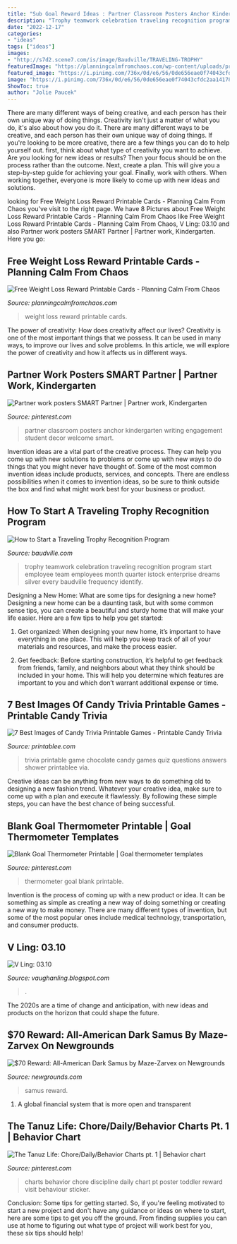 ```yaml
---
title: "Sub Goal Reward Ideas : Partner Classroom Posters Anchor Kindergarten Writing Engagement Student Decor Welcome Smart"
description: "Trophy teamwork celebration traveling recognition program start employee team employees month quarter istock enterprise dreams silver every baudville frequency identify"
date: "2022-12-17"
categories:
- "ideas"
tags: ["ideas"]
images:
- "http://s7d2.scene7.com/is/image/Baudville/TRAVELING-TROPHY"
featuredImage: "https://planningcalmfromchaos.com/wp-content/uploads/printable-weight-loss-reward-cards.jpg"
featured_image: "https://i.pinimg.com/736x/0d/e6/56/0de656eae0f74043cfdc2aa141782212--classroom-posters-classroom-decor.jpg"
image: "https://i.pinimg.com/736x/0d/e6/56/0de656eae0f74043cfdc2aa141782212--classroom-posters-classroom-decor.jpg"
ShowToc: true
author: "Jolie Paucek"
---
```



There are many different ways of being creative, and each person has their own unique way of doing things.
Creativity isn't just a matter of what you do, it's also about how you do it. There are many different ways to be creative, and each person has their own unique way of doing things. If you're looking to be more creative, there are a few things you can do to help yourself out. first, think about what type of creativity you want to achieve. Are you looking for new ideas or results? Then your focus should be on the process rather than the outcome. Next, create a plan. This will give you a step-by-step guide for achieving your goal. Finally, work with others. When working together, everyone is more likely to come up with new ideas and solutions.

	

		
looking for Free Weight Loss Reward Printable Cards - Planning Calm From Chaos you've visit to the right page. We have 8 Pictures about Free Weight Loss Reward Printable Cards - Planning Calm From Chaos like Free Weight Loss Reward Printable Cards - Planning Calm From Chaos, V Ling: 03.10 and also Partner work posters SMART Partner | Partner work, Kindergarten. Here you go:
		
    
## Free Weight Loss Reward Printable Cards - Planning Calm From Chaos

<img loading=lazy src="https://planningcalmfromchaos.com/wp-content/uploads/printable-weight-loss-reward-cards.jpg" onerror="this.onerror=null;this.src='https://tse4.mm.bing.net/th?id=OIP.rStibZTvP88qFIISghqrXgHaLH&amp;pid=15.1';" alt="Free Weight Loss Reward Printable Cards - Planning Calm From Chaos">

_Source: planningcalmfromchaos.com_

>weight loss reward printable cards. 

	

The power of creativity: How does creativity affect our lives?
Creativity is one of the most important things that we possess. It can be used in many ways, to improve our lives and solve problems. In this article, we will explore the power of creativity and how it affects us in different ways.

    
## Partner Work Posters SMART Partner | Partner Work, Kindergarten

<img loading=lazy src="https://i.pinimg.com/736x/0d/e6/56/0de656eae0f74043cfdc2aa141782212--classroom-posters-classroom-decor.jpg" onerror="this.onerror=null;this.src='https://tse3.mm.bing.net/th?id=OIP.Caq4BhlU6GKBcYdW9iHmHQHaJO&amp;pid=15.1';" alt="Partner work posters SMART Partner | Partner work, Kindergarten">

_Source: pinterest.com_

>partner classroom posters anchor kindergarten writing engagement student decor welcome smart. 

	

Invention ideas are a vital part of the creative process. They can help you come up with new solutions to problems or come up with new ways to do things that you might never have thought of. Some of the most common invention ideas include products, services, and concepts. There are endless possibilities when it comes to invention ideas, so be sure to think outside the box and find what might work best for your business or product.

    
## How To Start A Traveling Trophy Recognition Program

<img loading=lazy src="http://s7d2.scene7.com/is/image/Baudville/TRAVELING-TROPHY" onerror="this.onerror=null;this.src='https://tse3.mm.bing.net/th?id=OIP.z9j6j_XZdbmktigt0NbTDAHaE7&amp;pid=15.1';" alt="How to Start a Traveling Trophy Recognition Program">

_Source: baudville.com_

>trophy teamwork celebration traveling recognition program start employee team employees month quarter istock enterprise dreams silver every baudville frequency identify. 

	

Designing a New Home: What are some tips for designing a new home?
Designing a new home can be a daunting task, but with some common sense tips, you can create a beautiful and sturdy home that will make your life easier. Here are a few tips to help you get started:
1. Get organized: When designing your new home, it’s important to have everything in one place. This will help you keep track of all of your materials and resources, and make the process easier.

2. Get feedback: Before starting construction, it’s helpful to get feedback from friends, family, and neighbors about what they think should be included in your home. This will help you determine which features are important to you and which don’t warrant additional expense or time.


    
## 7 Best Images Of Candy Trivia Printable Games - Printable Candy Trivia

<img loading=lazy src="http://www.printablee.com/postpic/2012/10/printable-chocolate-trivia-game_156322.jpg" onerror="this.onerror=null;this.src='https://tse3.mm.bing.net/th?id=OIP.o201EG82v6I00-9N6cvWFAAAAA&amp;pid=15.1';" alt="7 Best Images of Candy Trivia Printable Games - Printable Candy Trivia">

_Source: printablee.com_

>trivia printable game chocolate candy games quiz questions answers shower printablee via. 

	

Creative ideas can be anything from new ways to do something old to designing a new fashion trend. Whatever your creative idea, make sure to come up with a plan and execute it flawlessly. By following these simple steps, you can have the best chance of being successful.

    
## Blank Goal Thermometer Printable | Goal Thermometer Templates

<img loading=lazy src="https://i.pinimg.com/736x/6b/22/71/6b2271cdd2d7a365663af5cddb0ebe30.jpg" onerror="this.onerror=null;this.src='https://tse1.mm.bing.net/th?id=OIP.ZymeJDQlGfL07Tg5g1eFggAAAA&amp;pid=15.1';" alt="Blank Goal Thermometer Printable | Goal thermometer templates">

_Source: pinterest.com_

>thermometer goal blank printable. 

	

Invention is the process of coming up with a new product or idea. It can be something as simple as creating a new way of doing something or creating a new way to make money. There are many different types of invention, but some of the most popular ones include medical technology, transportation, and consumer products.

    
## V Ling: 03.10

<img loading=lazy src="https://2.bp.blogspot.com/_annTPGBcsB4/S7F5B9R7U8I/AAAAAAAADMI/DBwRcwz_jR4/s1600/S5000940.JPG" onerror="this.onerror=null;this.src='https://tse4.mm.bing.net/th?id=OIP.Uh8ZkfY26JWsaASCYuT75gHaFj&amp;pid=15.1';" alt="V Ling: 03.10">

_Source: vaughanling.blogspot.com_

>. 

	

The 2020s are a time of change and anticipation, with new ideas and products on the horizon that could shape the future.

    
## $70 Reward: All-American Dark Samus By Maze-Zarvex On Newgrounds

<img loading=lazy src="https://art.ngfiles.com/images/1337000/1337514_maze-zarvex_70-reward-all-american-dark-samus.png?f1593908777" onerror="this.onerror=null;this.src='https://tse3.mm.bing.net/th?id=OIP.1w7os7eBFZm3laBMLGBvTQHaKS&amp;pid=15.1';" alt="$70 Reward: All-American Dark Samus by Maze-Zarvex on Newgrounds">

_Source: newgrounds.com_

>samus reward. 

	

1. A global financial system that is more open and transparent 

    
## The Tanuz Life: Chore/Daily/Behavior Charts Pt. 1 | Behavior Chart

<img loading=lazy src="https://i.pinimg.com/originals/0c/e7/57/0ce7570e878b7fc1b5c1c0e7ca5257ce.jpg" onerror="this.onerror=null;this.src='https://tse3.mm.bing.net/th?id=OIP.S0DOJecHp7OiFq1ftVu0PwHaJ4&amp;pid=15.1';" alt="The Tanuz Life: Chore/Daily/Behavior Charts pt. 1 | Behavior chart">

_Source: pinterest.com_

>charts behavior chore discipline daily chart pt poster toddler reward visit behaviour sticker. 

	

Conclusion: Some tips for getting started.
So, if you're feeling motivated to start a new project and don't have any guidance or ideas on where to start, here are some tips to get you off the ground. From finding supplies you can use at home to figuring out what type of project will work best for you, these six tips should help!

